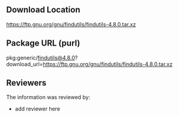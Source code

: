 ## Download Location

https://ftp.gnu.org/gnu/findutils/findutils-4.8.0.tar.xz

## Package URL (purl)

pkg:generic/findutils@4.8.0?download_url=https://ftp.gnu.org/gnu/findutils/findutils-4.8.0.tar.xz

## Reviewers

The information was reviewed by:

* add reviewer here
